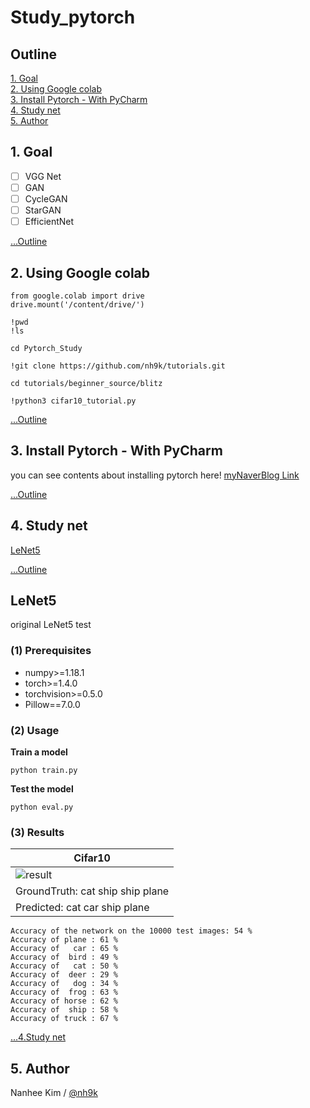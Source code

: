 # Study_pytorch

## Outline
[1. Goal](#1-goal)  
[2. Using Google colab](#2-using-google-colab)  
[3. Install Pytorch - With PyCharm](#3-install-pytorch-with-pycharm)  
[4. Study net](#4-study-net)  
[5. Author](#5-Author)


## 1. Goal
- [ ] VGG Net
- [ ] GAN
- [ ] CycleGAN
- [ ] StarGAN
- [ ] EfficientNet

[...Outline](#0-outline)

## 2. Using Google colab


```
from google.colab import drive
drive.mount('/content/drive/')

!pwd
!ls

cd Pytorch_Study

!git clone https://github.com/nh9k/tutorials.git

cd tutorials/beginner_source/blitz

!python3 cifar10_tutorial.py
```

[...Outline](#0-outline)

## 3. Install Pytorch - With PyCharm

you can see contents about installing pytorch here!
[myNaverBlog Link](https://blog.naver.com/kimnanhee97/221859176834)

[...Outline](#0-outline)

## 4. Study net
[LeNet5](#LeNet5)  

[...Outline](#0-outline)  

## LeNet5
original LeNet5 test

### (1) Prerequisites

- numpy>=1.18.1
- torch>=1.4.0
- torchvision>=0.5.0
- Pillow==7.0.0

### (2) Usage

**Train a model**
```
python train.py
```
**Test the model**
```
python eval.py
```

### (3) Results

|Cifar10|
|---|
|![result](https://user-images.githubusercontent.com/56310078/77675920-f4d98c00-6fd0-11ea-85c5-40659118e875.JPG)|
|GroundTruth:    cat  ship  ship plane
Predicted:    cat   car  ship plane|

```
Accuracy of the network on the 10000 test images: 54 %
Accuracy of plane : 61 %
Accuracy of   car : 65 %
Accuracy of  bird : 49 %
Accuracy of   cat : 50 %
Accuracy of  deer : 29 %
Accuracy of   dog : 34 %
Accuracy of  frog : 63 %
Accuracy of horse : 62 %
Accuracy of  ship : 58 %
Accuracy of truck : 67 %
```
[...4.Study net](#4-study-net) 

## 5. Author
Nanhee Kim / [@nh9k ](https://github.com/nh9k)